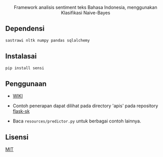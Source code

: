 <p align=center>Framework analisis sentiment teks Bahasa Indonesia, menggunakan Klasifikasi Naive-Bayes</p>

## Dependensi

```python
sastrawi nltk numpy pandas sqlalchemy
```

## Instalasai

```bash
pip install sensi
```

## Penggunaan

- [WIKI](https://github.com/GazDuckington/nbc-sentimen/wiki)
- Contoh penerapan dapat dilihat pada directory 'apis' pada repository [flask-sk](https://github.com/GazDuckington/flask-sk)

- Baca ```resources/predictor.py``` untuk berbagai contoh lainnya.

## Lisensi
[MIT](./LICENSE)
